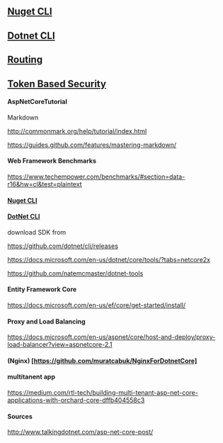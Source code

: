 ## [Nuget CLI]()

## [Dotnet CLI]()

## [Routing]()

## [Token Based Security]()




#### AspNetCoreTutorial

Markdown

http://commonmark.org/help/tutorial/index.html

https://guides.github.com/features/mastering-markdown/


#### Web Framework Benchmarks

https://www.techempower.com/benchmarks/#section=data-r16&hw=cl&test=plaintext


#### [Nuget CLI](https://github.com/muratcabuk/AspNetCoreTutorial/tree/master/0NugetCLI)

#### [DotNet CLI](https://github.com/muratcabuk/AspNetCoreTutorial/tree/master/1DotNetCLI)

download SDK from 

https://github.com/dotnet/cli/releases

https://docs.microsoft.com/en-us/dotnet/core/tools/?tabs=netcore2x

https://github.com/natemcmaster/dotnet-tools


#### Entity Framework Core

https://docs.microsoft.com/en-us/ef/core/get-started/install/



#### Proxy and Load Balancing

https://docs.microsoft.com/en-us/aspnet/core/host-and-deploy/proxy-load-balancer?view=aspnetcore-2.1  

#### (Nginx) [https://github.com/muratcabuk/NginxForDotnetCore]

#### multitanent app

https://medium.com/rtl-tech/building-multi-tenant-asp-net-core-applications-with-orchard-core-dffb404558c3





#### Sources 

http://www.talkingdotnet.com/asp-net-core-post/

